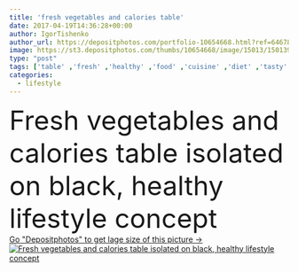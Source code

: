 ```yaml
---
title: 'fresh vegetables and calories table'
date: 2017-04-19T14:36:28+00:00
author: IgorTishenko
author_url: https://depositphotos.com/portfolio-10654668.html?ref=64678756
image: https://st3.depositphotos.com/thumbs/10654668/image/15013/150139792/api_thumb_450.jpg?forcejpeg=true
type: "post"
tags: ['table' ,'fresh' ,'healthy' ,'food' ,'cuisine' ,'diet' ,'tasty' ,'meal' ,'eating' ,'nutrition' ,'cookery' ,'vegetarian' ,'vegetables' ,'lifestyle' ,'organic' ,'culinary' ,'eco' ,'calories' ,'signs' ,'antioxidant' ,'vegan' ,'unprocessed' ,'detox' ,'Healthy Eating' ,'isolated on black' ,'healthy food' ,'raw food' ,'raw food diet' ,'organic food' ,'clean eating' ,'healthy lifestyle concept' ]
categories: 
  - lifestyle
---
```

<div aling="center">
            <font size="60"> Fresh vegetables and calories table isolated on black, healthy lifestyle concept</font>   
</div>
<div>
    <a href='https://st3.depositphotos.com/thumbs/10654668/image/15013/150139792/api_thumb_450.jpg?forcejpeg=true?ref=64678756' target=_blank > Go "Depositphotos" to get lage size of this picture ->
        <img href='https://st3.depositphotos.com/thumbs/10654668/image/15013/150139792/api_thumb_450.jpg?forcejpeg=true?ref=64678756' src='https://st3.depositphotos.com/10654668/15013/i/950/depositphotos_150139792-stock-photo-fresh-vegetables-and-calories-table.jpg?forcejpeg=true' alt='Fresh vegetables and calories table isolated on black, healthy lifestyle concept' >
    </a>
</div>
